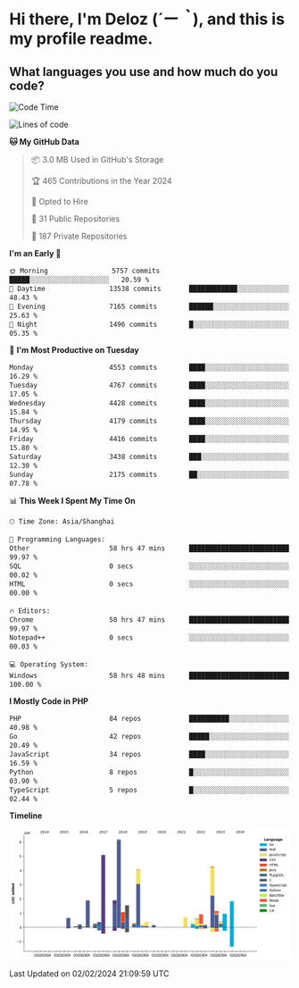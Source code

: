# **Hi there, I'm Deloz (*´ー｀*), and this is my profile readme.**

## **What languages you use and how much do you code?**

<!--START_SECTION:waka-->
![Code Time](http://img.shields.io/badge/Code%20Time-3%2C294%20hrs%2037%20mins-blue)

![Lines of code](https://img.shields.io/badge/From%20Hello%20World%20I%27ve%20Written-35.7%20million%20lines%20of%20code-blue)

**🐱 My GitHub Data** 

> 📦 3.0 MB Used in GitHub's Storage 
 > 
> 🏆 465 Contributions in the Year 2024
 > 
> 💼 Opted to Hire
 > 
> 📜 31 Public Repositories 
 > 
> 🔑 187 Private Repositories 
 > 
**I'm an Early 🐤** 

```text
🌞 Morning                5757 commits        █████░░░░░░░░░░░░░░░░░░░░   20.59 % 
🌆 Daytime                13538 commits       ████████████░░░░░░░░░░░░░   48.43 % 
🌃 Evening                7165 commits        ██████░░░░░░░░░░░░░░░░░░░   25.63 % 
🌙 Night                  1496 commits        █░░░░░░░░░░░░░░░░░░░░░░░░   05.35 % 
```
📅 **I'm Most Productive on Tuesday** 

```text
Monday                   4553 commits        ████░░░░░░░░░░░░░░░░░░░░░   16.29 % 
Tuesday                  4767 commits        ████░░░░░░░░░░░░░░░░░░░░░   17.05 % 
Wednesday                4428 commits        ████░░░░░░░░░░░░░░░░░░░░░   15.84 % 
Thursday                 4179 commits        ████░░░░░░░░░░░░░░░░░░░░░   14.95 % 
Friday                   4416 commits        ████░░░░░░░░░░░░░░░░░░░░░   15.80 % 
Saturday                 3438 commits        ███░░░░░░░░░░░░░░░░░░░░░░   12.30 % 
Sunday                   2175 commits        ██░░░░░░░░░░░░░░░░░░░░░░░   07.78 % 
```


📊 **This Week I Spent My Time On** 

```text
🕑︎ Time Zone: Asia/Shanghai

💬 Programming Languages: 
Other                    58 hrs 47 mins      █████████████████████████   99.97 % 
SQL                      0 secs              ░░░░░░░░░░░░░░░░░░░░░░░░░   00.02 % 
HTML                     0 secs              ░░░░░░░░░░░░░░░░░░░░░░░░░   00.00 % 

🔥 Editors: 
Chrome                   58 hrs 47 mins      █████████████████████████   99.97 % 
Notepad++                0 secs              ░░░░░░░░░░░░░░░░░░░░░░░░░   00.03 % 

💻 Operating System: 
Windows                  58 hrs 48 mins      █████████████████████████   100.00 % 
```

**I Mostly Code in PHP** 

```text
PHP                      84 repos            ██████████░░░░░░░░░░░░░░░   40.98 % 
Go                       42 repos            █████░░░░░░░░░░░░░░░░░░░░   20.49 % 
JavaScript               34 repos            ████░░░░░░░░░░░░░░░░░░░░░   16.59 % 
Python                   8 repos             █░░░░░░░░░░░░░░░░░░░░░░░░   03.90 % 
TypeScript               5 repos             █░░░░░░░░░░░░░░░░░░░░░░░░   02.44 % 
```



**Timeline**

![Lines of Code chart](https://raw.githubusercontent.com/deloz/deloz/main/assets/bar_graph.png)


 Last Updated on 02/02/2024 21:09:59 UTC
<!--END_SECTION:waka-->
